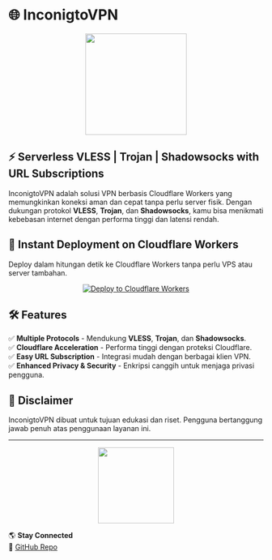 # 🌐 InconigtoVPN

<p align="center">
  <img src="https://media.giphy.com/media/3o7abldj0b3rxrZUxW/giphy.gif" width="200">
</p>

## ⚡ Serverless VLESS | Trojan | Shadowsocks with URL Subscriptions

InconigtoVPN adalah solusi VPN berbasis Cloudflare Workers yang memungkinkan koneksi aman dan cepat tanpa perlu server fisik. Dengan dukungan protokol **VLESS**, **Trojan**, dan **Shadowsocks**, kamu bisa menikmati kebebasan internet dengan performa tinggi dan latensi rendah.

## 🚀 Instant Deployment on Cloudflare Workers

Deploy dalam hitungan detik ke Cloudflare Workers tanpa perlu VPS atau server tambahan.

<p align="center">
  <a href="https://deploy.workers.cloudflare.com/?url=https://github.com/InconigtoVPN/InconigtoVPN">
    <img src="https://deploy.workers.cloudflare.com/button" alt="Deploy to Cloudflare Workers">
  </a>
</p>

## 🛠️ Features
✅ **Multiple Protocols** - Mendukung **VLESS**, **Trojan**, dan **Shadowsocks**.<br>
✅ **Cloudflare Acceleration** - Performa tinggi dengan proteksi Cloudflare.<br>
✅ **Easy URL Subscription** - Integrasi mudah dengan berbagai klien VPN.<br>
✅ **Enhanced Privacy & Security** - Enkripsi canggih untuk menjaga privasi pengguna.<br>

## 📌 Disclaimer
InconigtoVPN dibuat untuk tujuan edukasi dan riset. Pengguna bertanggung jawab penuh atas penggunaan layanan ini.

---

<p align="center">
  <img src="https://media.giphy.com/media/xT9IgzoKnwFNmISR8I/giphy.gif" width="150">
</p>

🌎 **Stay Connected**<br>
📌 [GitHub Repo](https://github.com/InconigtoVPN/InconigtoVPN)
